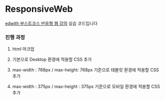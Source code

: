 # ResponsiveWeb
 
[edwith 부스트코스 반응형 웹 강의](https://www.edwith.org/boostcourse-ui/lecture/34581/) 실습 코드입니다

### 진행 과정

1. html 마크업

2. 기본으로 Desktop 환경에 적용할 CSS 추가

3. max-width : 768px / max-height: 768px 기준으로 태블릿 환경에 적용할 CSS 추가

4. max-width : 375px / max-height : 375px 기준으로 모바일 환경에 적용할 CSS 추가